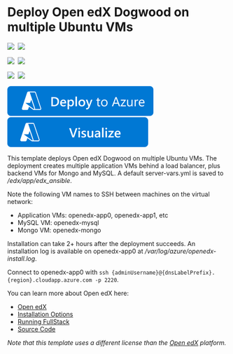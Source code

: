 # Deploy Open edX Dogwood on multiple Ubuntu VMs

<IMG SRC="https://azurequickstartsservice.blob.core.windows.net/badges/openedx-scalable-ubuntu/PublicLastTestDate.svg" />&nbsp;
<IMG SRC="https://azurequickstartsservice.blob.core.windows.net/badges/openedx-scalable-ubuntu/PublicDeployment.svg" />&nbsp;

<IMG SRC="https://azurequickstartsservice.blob.core.windows.net/badges/openedx-scalable-ubuntu/FairfaxLastTestDate.svg" />&nbsp;
<IMG SRC="https://azurequickstartsservice.blob.core.windows.net/badges/openedx-scalable-ubuntu/FairfaxDeployment.svg" />&nbsp;

<IMG SRC="https://azurequickstartsservice.blob.core.windows.net/badges/openedx-scalable-ubuntu/BestPracticeResult.svg" />&nbsp;
<IMG SRC="https://azurequickstartsservice.blob.core.windows.net/badges/openedx-scalable-ubuntu/CredScanResult.svg" />&nbsp;

<a href="https://portal.azure.com/#create/Microsoft.Template/uri/https%3A%2F%2Fraw.githubusercontent.com%2FAzure%2Fazure-quickstart-templates%2Fmaster%2Fopenedx-scalable-ubuntu%2Fazuredeploy.json" target="_blank">
    <img src="https://raw.githubusercontent.com/Azure/azure-quickstart-templates/master/1-CONTRIBUTION-GUIDE/images/deploytoazure.svg"/>
</a>
<a href="http://armviz.io/#/?load=https%3A%2F%2Fraw.githubusercontent.com%2FAzure%2Fazure-quickstart-templates%2Fmaster%2Fopenedx-scalable-ubuntu%2Fazuredeploy.json" target="_blank">
    <img src="https://raw.githubusercontent.com/Azure/azure-quickstart-templates/master/1-CONTRIBUTION-GUIDE/images/visualizebutton.svg"/>
</a>

This template deploys Open edX Dogwood on multiple Ubuntu VMs. The deployment creates multiple application VMs behind a load balancer, plus backend VMs for Mongo and MySQL. A default server-vars.yml is saved to */edx/app/edx_ansible*.

Note the following VM names to SSH between machines on the virtual network:
- Application VMs: openedx-app0, openedx-app1, etc
- MySQL VM: openedx-mysql
- Mongo VM: openedx-mongo

Installation can take 2+ hours after the deployment succeeds. An installation log is available on openedx-app0 at */var/log/azure/openedx-install.log*.

Connect to openedx-app0 with `ssh {adminUsername}@{dnsLabelPrefix}.{region}.cloudapp.azure.com -p 2220`.

You can learn more about Open edX here:
- [Open edX](https://open.edx.org)
- [Installation Options](https://openedx.atlassian.net/wiki/display/OpenOPS/Open+edX+Installation+Options)
- [Running FullStack](https://openedx.atlassian.net/wiki/display/OpenOPS/Running+Fullstack)
- [Source Code](https://github.com/edx/edx-platform)

*Note that this template uses a different license than the [Open edX](https://github.com/edx/edx-platform/blob/master/LICENSE) platform.*

